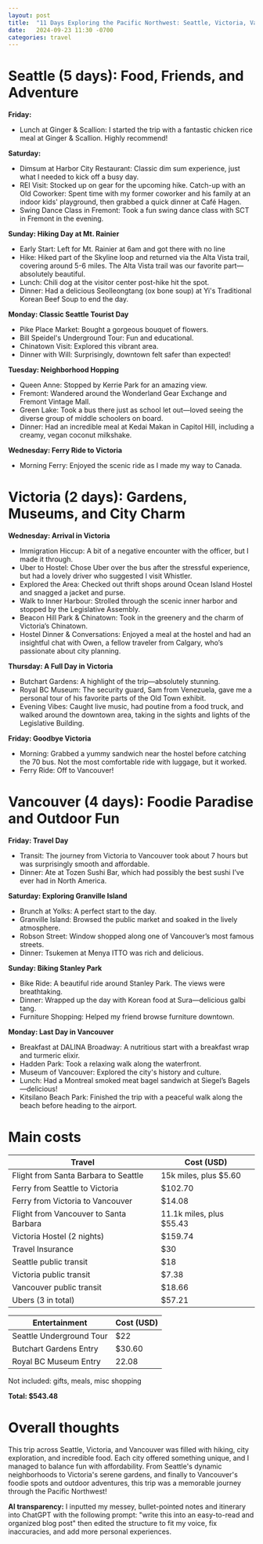 ```yaml
---
layout: post
title:  "11 Days Exploring the Pacific Northwest: Seattle, Victoria, Vancouver"
date:   2024-09-23 11:30 -0700
categories: travel
---
```


# Seattle (5 days): Food, Friends, and Adventure

**Friday:**
* Lunch at Ginger & Scallion: I started the trip with a fantastic chicken rice meal at Ginger & Scallion. Highly recommend!

**Saturday:**
* Dimsum at Harbor City Restaurant: Classic dim sum experience, just what I needed to kick off a busy day.
* REI Visit: Stocked up on gear for the upcoming hike.
Catch-up with an Old Coworker: Spent time with my former coworker and his family at an indoor kids' playground, then grabbed a quick dinner at Café Hagen.
* Swing Dance Class in Fremont: Took a fun swing dance class with SCT in Fremont in the evening.

**Sunday: Hiking Day at Mt. Rainier**
* Early Start: Left for Mt. Rainier at 6am and got there with no line
* Hike: Hiked part of the Skyline loop and returned via the Alta Vista trail, covering around 5-6 miles. The Alta Vista trail was our favorite part—absolutely beautiful.
* Lunch: Chili dog at the visitor center post-hike hit the spot.
* Dinner: Had a delicious Seolleongtang (ox bone soup) at Yi's Traditional Korean Beef Soup to end the day.

**Monday: Classic Seattle Tourist Day**
* Pike Place Market: Bought a gorgeous bouquet of flowers.
* Bill Speidel's Underground Tour: Fun and educational.
* Chinatown Visit: Explored this vibrant area.
* Dinner with Will: Surprisingly, downtown felt safer than expected!

**Tuesday: Neighborhood Hopping**
* Queen Anne: Stopped by Kerrie Park for an amazing view.
* Fremont: Wandered around the Wonderland Gear Exchange and Fremont Vintage Mall.
* Green Lake: Took a bus there just as school let out—loved seeing the diverse group of middle schoolers on board.
* Dinner: Had an incredible meal at Kedai Makan in Capitol Hill, including a creamy, vegan coconut milkshake.

**Wednesday: Ferry Ride to Victoria**
* Morning Ferry: Enjoyed the scenic ride as I made my way to Canada.

# Victoria (2 days): Gardens, Museums, and City Charm

**Wednesday: Arrival in Victoria**
* Immigration Hiccup: A bit of a negative encounter with the officer, but I made it through.
* Uber to Hostel: Chose Uber over the bus after the stressful experience, but had a lovely driver who suggested I visit Whistler.
* Explored the Area: Checked out thrift shops around Ocean Island Hostel and snagged a jacket and purse.
* Walk to Inner Harbour: Strolled through the scenic inner harbor and stopped by the Legislative Assembly.
* Beacon Hill Park & Chinatown: Took in the greenery and the charm of Victoria’s Chinatown.
* Hostel Dinner & Conversations: Enjoyed a meal at the hostel and had an insightful chat with Owen, a fellow traveler from Calgary, who’s passionate about city planning.

**Thursday: A Full Day in Victoria**
* Butchart Gardens: A highlight of the trip—absolutely stunning.
* Royal BC Museum: The security guard, Sam from Venezuela, gave me a personal tour of his favorite parts of the Old Town exhibit.
* Evening Vibes: Caught live music, had poutine from a food truck, and walked around the downtown area, taking in the sights and lights of the Legislative Building.

**Friday: Goodbye Victoria**
* Morning: Grabbed a yummy sandwich near the hostel before catching the 70 bus. Not the most comfortable ride with luggage, but it worked.
* Ferry Ride: Off to Vancouver!

# Vancouver (4 days): Foodie Paradise and Outdoor Fun

**Friday: Travel Day**
* Transit: The journey from Victoria to Vancouver took about 7 hours but was surprisingly smooth and affordable.
* Dinner: Ate at Tozen Sushi Bar, which had possibly the best sushi I’ve ever had in North America.

**Saturday: Exploring Granville Island**
* Brunch at Yolks: A perfect start to the day.
* Granville Island: Browsed the public market and soaked in the lively atmosphere.
* Robson Street: Window shopped along one of Vancouver’s most famous streets.
* Dinner: Tsukemen at Menya ITTO was rich and delicious.

**Sunday: Biking Stanley Park**
* Bike Ride: A beautiful ride around Stanley Park. The views were breathtaking.
* Dinner: Wrapped up the day with Korean food at Sura—delicious galbi tang.
* Furniture Shopping: Helped my friend browse furniture downtown.

**Monday: Last Day in Vancouver**
* Breakfast at DALINA Broadway: A nutritious start with a breakfast wrap and turmeric elixir.
* Hadden Park: Took a relaxing walk along the waterfront.
* Museum of Vancouver: Explored the city's history and culture.
* Lunch: Had a Montreal smoked meat bagel sandwich at Siegel’s Bagels—delicious!
* Kitsilano Beach Park: Finished the trip with a peaceful walk along the beach before heading to the airport.


# Main costs

| Travel | Cost (USD) |
| ----------- | ----------- |
| Flight from Santa Barbara to Seattle | 15k miles, plus $5.60 |
| Ferry from Seattle to Victoria | $102.70 | 
| Ferry from Victoria to Vancouver  | $14.08 |
| Flight from Vancouver to Santa Barbara | 11.1k miles, plus $55.43|
| Victoria Hostel (2 nights)  | $159.74 |
| Travel Insurance  | $30 |
| Seattle public transit | $18 |
| Victoria public transit | $7.38 |
| Vancouver public transit | $18.66 |
| Ubers (3 in total) | $57.21 |

| Entertainment | Cost (USD) |
| ----------- | ----------- |
| Seattle Underground Tour | $22 |
| Butchart Gardens Entry | $30.60 |
| Royal BC Museum Entry | 22.08 |

Not included: gifts, meals, misc shopping

**Total: $543.48**



# Overall thoughts

This trip across Seattle, Victoria, and Vancouver was filled with hiking, city exploration, and incredible food. Each city offered something unique, and I managed to balance fun with affordability. From Seattle's dynamic neighborhoods to Victoria's serene gardens, and finally to Vancouver's foodie spots and outdoor adventures, this trip was a memorable journey through the Pacific Northwest!


**AI transparency:** I inputted my messey, bullet-pointed notes and itinerary into ChatGPT with the following prompt: "write this into an easy-to-read and organized blog post" then edited the structure to fit my voice, fix inaccuracies, and add more personal experiences.
